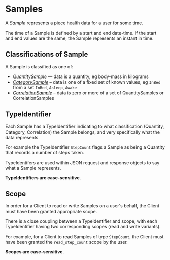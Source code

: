 # Samples

A _Sample_ represents a piece health data for a user for some time.

The time of a Sample is defined by a start and end date-time. If the start and end values are the same, the Sample represents an instant in time.

## Classifications of Sample

A Sample is classified as one of:

- [_QuantitySample_](quantity_samples.md) — data is a quantity, eg body-mass in kilograms
- [_CategorySample_](category_samples.md) – data is one of a fixed set of known values, eg `InBed` from a set `InBed`, `Asleep`, `Awake`
- [_CorrelationSample_](correlation_samples.md) – data is zero or more of a set of QuantitySamples or CorrelationSamples

## TypeIdentifier

Each Sample has a TypeIdentifier indicating to what classification (Quantity, Category, Correlation) the Sample belongs, and very specifically what the data represents.

For example the TypeIdentifier `StepCount` flags a Sample as being a Quantity that records a number of steps taken.

TypeIdentifers are used within JSON request and response objects to say what a Sample represents.

**TypeIdentifiers are case-sensitive**.

## Scope

In order for a Client to read or write Samples on a user's behalf, the Client must have been granted appropriate scope.

There is a close coupling between a TypeIdentifier and scope, with each TypeIdentifier having two corresponding scopes (read and write variants).

For example, for a Client to read Samples of type `StepCount`, the Client must have been granted the `read_step_count` scope by the user.

**Scopes are case-sensitive**.
